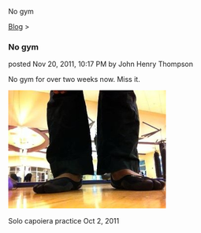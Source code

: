 No gym 

[Blog](../z-blog-1.html)‎ > ‎

### No gym

posted Nov 20, 2011, 10:17 PM by John Henry Thompson

No gym for over two weeks now. Miss it.  

[![](../_/rsrc/1321856252001/z-blog-1/nogym/no-gym.jpg)](http://www.youtube.com/watch?v=RloGTjkTRTo)

  
Solo capoiera practice Oct 2, 2011  

